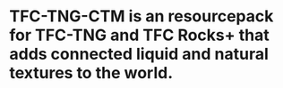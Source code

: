 # TFC-TNG-CTM is an resourcepack for TFC-TNG and TFC Rocks+ that adds connected liquid and natural textures to the world.
